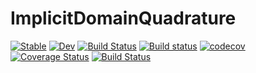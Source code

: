 # ImplicitDomainQuadrature

[![Stable](https://img.shields.io/badge/docs-stable-blue.svg)](https://ArjunNarayanan.github.io/ImplicitDomainQuadrature/stable)
[![Dev](https://img.shields.io/badge/docs-dev-blue.svg)](https://ArjunNarayanan.github.io/ImplicitDomainQuadrature/dev)
[![Build Status](https://travis-ci.com/ArjunNarayanan/ImplicitDomainQuadrature.svg?branch=master)](https://travis-ci.com/ArjunNarayanan/ImplicitDomainQuadrature)
[![Build status](https://ci.appveyor.com/api/projects/status/p4p3quabn9w2tc8u?svg=true)](https://ci.appveyor.com/project/ArjunNarayanan/implicitdomainquadrature)
[![codecov](https://codecov.io/gh/ArjunNarayanan/ImplicitDomainQuadrature/branch/master/graph/badge.svg)](https://codecov.io/gh/ArjunNarayanan/ImplicitDomainQuadrature)
[![Coverage Status](https://coveralls.io/repos/github/ArjunNarayanan/ImplicitDomainQuadrature/badge.svg?branch=master)](https://coveralls.io/github/ArjunNarayanan/ImplicitDomainQuadrature?branch=master)
[![Build Status](https://api.cirrus-ci.com/github/ArjunNarayanan/ImplicitDomainQuadrature.jl.svg)](https://cirrus-ci.com/github/ArjunNarayanan/ImplicitDomainQuadrature.jl)
